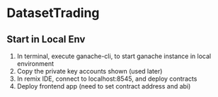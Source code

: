 # DatasetTrading

## Start in Local Env

1. In terminal, execute ganache-cli, to start ganache instance in local environment
2. Copy the private key accounts shown (used later)
3. In remix IDE, connect to localhost:8545, and deploy contracts
4. Deploy frontend app (need to set contract address and abi)